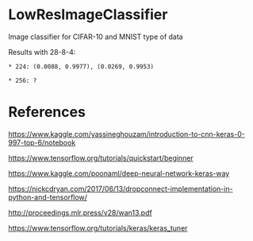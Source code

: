 # LowResImageClassifier
Image classifier for CIFAR-10 and MNIST type of data

Results with 28-8-4:

    * 224: (0.0088, 0.9977), (0.0269, 0.9953)

    * 256: ?
    
# References



https://www.kaggle.com/yassineghouzam/introduction-to-cnn-keras-0-997-top-6/notebook

https://www.tensorflow.org/tutorials/quickstart/beginner

https://www.kaggle.com/poonaml/deep-neural-network-keras-way

https://nickcdryan.com/2017/06/13/dropconnect-implementation-in-python-and-tensorflow/

http://proceedings.mlr.press/v28/wan13.pdf

https://www.tensorflow.org/tutorials/keras/keras_tuner
